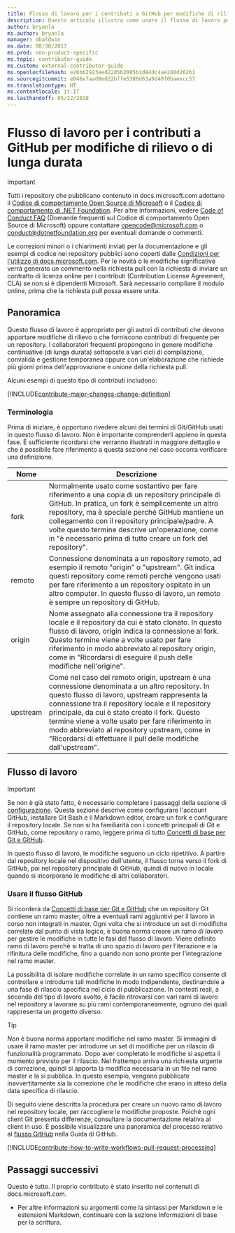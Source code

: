 ```yaml
---
title: Flusso di lavoro per i contributi a GitHub per modifiche di rilievo o di lunga durata
description: Questo articolo illustra come usare il flusso di lavoro per i contributi "di rilievo" per gli articoli di docs.microsoft.com.
author: bryanla
ms.author: bryanla
manager: mbaldwin
ms.date: 08/30/2017
ms.prod: non-product-specific
ms.topic: contributor-guide
ms.custom: external-contributor-guide
ms.openlocfilehash: e26b62923eed22d5b2005b1d84dc4ae240d262b1
ms.sourcegitcommit: e046e7aad8ed22bffe5380d63a9d40f0baeecc57
ms.translationtype: HT
ms.contentlocale: it-IT
ms.lasthandoff: 05/22/2018
---
```

# <a name="github-contribution-workflow-for-major-or-long-running-changes"></a>Flusso di lavoro per i contributi a GitHub per modifiche di rilievo o di lunga durata

> [!IMPORTANT]
> Tutti i repository che pubblicano contenuto in docs.microsoft.com adottano il [Codice di comportamento Open Source di Microsoft](https://opensource.microsoft.com/codeofconduct/) o il [Codice di comportamento di .NET Foundation](https://dotnetfoundation.org/code-of-conduct). Per altre informazioni, vedere [Code of Conduct FAQ](https://opensource.microsoft.com/codeofconduct/faq/) (Domande frequenti sul Codice di comportamento Open Source di Microsoft) oppure contattare [opencode@microsoft.com](mailto:opencode@microsoft.com) o [conduct@dotnetfoundation.org](mailto:conduct@dotnetfoundation.org) per eventuali domande o commenti.<br>
>
> Le correzioni minori o i chiarimenti inviati per la documentazione e gli esempi di codice nei repository pubblici sono coperti dalle [Condizioni per l'utilizzo di docs.microsoft.com](https://docs.microsoft.com/legal/termsofuse). Per le novità o le modifiche significative verrà generato un commento nella richiesta pull con la richiesta di inviare un contratto di licenza online per i contributi (Contribution License Agreement, CLA) se non si è dipendenti Microsoft. Sarà necessario compilare il modulo online, prima che la richiesta pull possa essere unita.

## <a name="overview"></a>Panoramica

Questo flusso di lavoro è appropriato per gli autori di contributi che devono apportare modifiche di rilievo o che forniscono contributi di frequente per un repository. I collaboratori frequenti propongono in genere modifiche continuative (di lunga durata) sottoposte a vari cicli di compilazione, convalida e gestione temporanea oppure con un'elaborazione che richiede più giorni prima dell'approvazione e unione della richiesta pull.

Alcuni esempi di questo tipo di contributi includono:

[!INCLUDE[contribute-major-changes-change-definition](includes/contribute-how-to-write-workflows-major-change-definition.md)]

### <a name="terminology"></a>Terminologia

Prima di iniziare, è opportuno rivedere alcuni dei termini di Git/GitHub usati in questo flusso di lavoro. Non è importante comprenderli appieno in questa fase. È sufficiente ricordarsi che verranno illustrati in maggiore dettaglio e che è possibile fare riferimento a questa sezione nel caso occorra verificare una definizione.

| Nome | Descrizione |
|-----------|-------------|
|fork|Normalmente usato come sostantivo per fare riferimento a una copia di un repository principale di GitHub. In pratica, un fork è semplicemente un altro repository, ma è speciale perché GitHub mantiene un collegamento con il repository principale/padre. A volte questo termine descrive un'operazione, come in "è necessario prima di tutto creare un fork del repository".|
|remoto|Connessione denominata a un repository remoto, ad esempio il remoto "origin" o "upstream". Git indica questi repository come remoti perché vengono usati per fare riferimento a un repository ospitato in un altro computer. In questo flusso di lavoro, un remoto è sempre un repository di GitHub.|
|origin|Nome assegnato alla connessione tra il repository locale e il repository da cui è stato clonato. In questo flusso di lavoro, origin indica la connessione al fork. Questo termine viene a volte usato per fare riferimento in modo abbreviato al repository origin, come in "Ricordarsi di eseguire il push delle modifiche nell'origine".|
|upstream|Come nel caso del remoto origin, upstream è una connessione denominata a un altro repository. In questo flusso di lavoro, upstream rappresenta la connessione tra il repository locale e il repository principale, da cui è stato creato il fork. Questo termine viene a volte usato per fare riferimento in modo abbreviato al repository upstream, come in "Ricordarsi di effettuare il pull delle modifiche dall'upstream".|

## <a name="workflow"></a>Flusso di lavoro

>[!IMPORTANT]
> Se non è già stato fatto, è necessario completare i passaggi della sezione di [configurazione](get-started-setup-github.md). Questa sezione descrive come configurare l'account GitHub, installare Git Bash e il Markdown editor, creare un fork e configurare il repository locale. Se non si ha familiarità con i concetti principali di Git e GitHub, come repository o ramo, leggere prima di tutto [Concetti di base per Git e GitHub](git-github-fundamentals.md).

In questo flusso di lavoro, le modifiche seguono un ciclo ripetitivo. A partire dal repository locale nel dispositivo dell'utente, il flusso torna verso il fork di GitHub, poi nel repository principale di GitHub, quindi di nuovo in locale quando si incorporano le modifiche di altri collaboratori.

### <a name="use-github-flow"></a>Usare il flusso GitHub

Si ricorderà da [Concetti di base per Git e GitHub](git-github-fundamentals.md#git) che un repository Git contiene un ramo master, oltre a eventuali rami aggiuntivi per il lavoro in corso non integrati in master. Ogni volta che si introduce un set di modifiche correlate dal punto di vista logico, è buona norma creare un *ramo di lavoro* per gestire le modifiche in tutte le fasi del flusso di lavoro. Viene definito ramo di lavoro perché si tratta di uno spazio di lavoro per l'iterazione e la rifinitura delle modifiche, fino a quando non sono pronte per l'integrazione nel ramo master.

La possibilità di isolare modifiche correlate in un ramo specifico consente di controllare e introdurre tali modifiche in modo indipendente, destinandole a una fase di rilascio specifica nel ciclo di pubblicazione. In contesti reali, a seconda del tipo di lavoro svolto, è facile ritrovarsi con vari rami di lavoro nel repository a lavorare su più rami contemporaneamente, ognuno dei quali rappresenta un progetto diverso.

>[!TIP]
>*Non* è buona norma apportare modifiche nel ramo master. Si immagini di usare il ramo master per introdurre un set di modifiche per un rilascio di funzionalità programmato. Dopo aver completato le modifiche si aspetta il momento previsto per il rilascio. Nel frattempo arriva una richiesta urgente di correzione, quindi si apporta la modifica necessaria in un file nel ramo master e la si pubblica. In questo esempio, vengono pubblicate inavvertitamente sia la correzione *che* le modifiche che erano in attesa della data specifica di rilascio.

Di seguito viene descritta la procedura per creare un nuovo ramo di lavoro nel repository locale, per raccogliere le modifiche proposte. Poiché ogni client Git presenta differenze, consultare la documentazione relativa al client in uso. È possibile visualizzare una panoramica del processo relativo al [flusso GitHub](https://guides.github.com/introduction/flow/) nella Guida di GitHub.

[!INCLUDE[contribute-how-to-write-workflows-pull-request-processing](includes/contribute-how-to-write-workflows-pull-request-processing.md)]

## <a name="next-steps"></a>Passaggi successivi

Questo è tutto. Il proprio contributo è stato inserito nei contenuti di docs.microsoft.com.

- Per altre informazioni su argomenti come la sintassi per Markdown e le estensioni Markdown, continuare con la sezione Informazioni di base per la scrittura.
